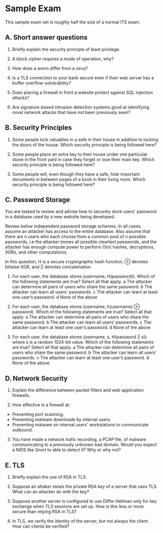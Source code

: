 # Sample Exam

This sample exam set is roughly half the size of a normal ITS exam.

## A. Short answer questions

1. Briefly explain the security principle of least privilege.

2. A block cipher requires a mode of operation, why?

3. How does a worm differ from a virus?

4. Is a TLS connection to your bank secure even if their web server has a buffer overflow vulnerability?

5. Does placing a firewall in front a website protect against SQL injection attacks?

6. Are signature-based intrusion detection systems good at identifying novel network attacks that have not been previously seen?

## B. Security Principles

1. Some people lock valuables in a safe in their house in addition to locking the doors of the house. Which security principle is being followed here?

2. Some people place an extra key to their house under one particular stone in the front yard in case they forget or lose their main key. Which security principle is being followed here?

3. Some people will, even though they have a safe, hide important documents in between pages of a book in their living room. Which security principle is being followed here?

## C. Password Storage

You are tasked to review and advise how to securely store users' password in a database used by a new website being developed.

Review below independent password storage schemes. In all cases, assume an attacker has access to the entire database. Also assume that there are n users who each choose from a common pool of n possible passwords, i.e the attacker knows all possible cleartext passwords, and the attacker has enough compute power to perform O(n) hashes, decryptions, XORs, and other computations.

In this question, H is a secure cryptographic hash function, ⊕ denotes bitwise XOR, and || denotes concatenation.

1. For each user, the database stores (username, H(password)). Which of the following statements are true? Select all that apply.
a The attacker can determine all pairs of users who share the same password.
b The attacker can learn all users’ passwords.
c The attacker can learn at least one user’s password.
d None of the above

2. For each user, the database stores (username, h(username) ⊕ password). Which of the following statements are true? Select all that apply.
a The attacker can determine all pairs of users who share the same password.
b The attacker can learn all users’ passwords.
c The attacker can learn at least one user’s password.
d None of the above

3. For each user, the database stores (username, s, H(password || s)) where s is a random 1024-bit value. Which of the following statements are true? Select all that apply.
a The attacker can determine all pairs of users who share the same password.
b The attacker can learn all users’ passwords.
c The attacker can learn at least one user’s password.
d None of the above

## D. Network Security

1. Explain the difference between packet filters and web application firewalls.

2. How effective is a firewall at:
- Preventing port scanning.
- Preventing malware downloads by internal users.
- Preventing malware on internal users' workstations to communicate outbound.

3. You have made a network trafic recording, a PCAP file, of malware communicating to a previously unknown bad domain. Would you expect a NIDS like Snort to able to detect it? Why or why not?

## E. TLS

1. Briefly explain the use of RSA in TLS.

2. Suppose an attaker steals the private RSA key of a server that uses TLS. What can an attacker do with the key?

3. Suppose another server is configured to use Diffie-Hellman only for key exchange when TLS sessions are set up. How is this less or more secure than relying RSA in TLS?

4. In TLS, we verify the identity of the server, but not always the client. How can clients be verified?



